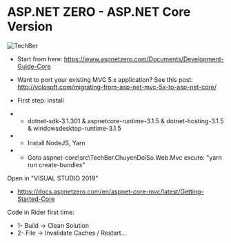 ﻿# ASP.NET ZERO - ASP.NET Core Version
![TechBer](http://www.mediafire.com/convkey/bf9b/dcl7cjgk8nwev4qzg.jpg)
* Start from here: https://www.aspnetzero.com/Documents/Development-Guide-Core
* Want to port your existing MVC 5.x application? See this post: http://volosoft.com/migrating-from-asp-net-mvc-5x-to-asp-net-core/

* First step: install
* * dotnet-sdk-3.1.301 & aspnetcore-runtime-3.1.5 & dotnet-hosting-3.1.5 & windowsdesktop-runtime-3.1.5
* * Install NodeJS, Yarn
* * Goto aspnet-core\src\TechBer.ChuyenDoiSo.Web.Mvc excute: "yarn run create-bundles"

Open in "VISUAL STUDIO 2019"
* https://docs.aspnetzero.com/en/aspnet-core-mvc/latest/Getting-Started-Core

Code in Rider first time: 

* 1- Build -> Clean Solution
* 2- File -> Invalidate Caches / Restart...
